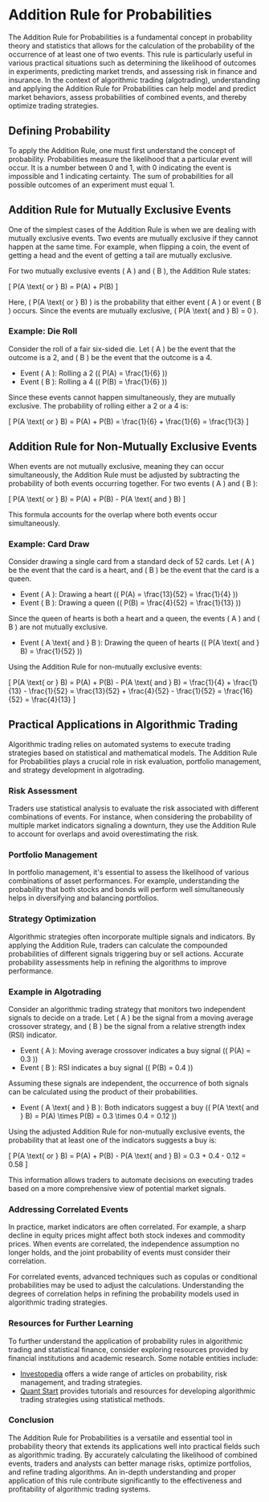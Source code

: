 # Addition Rule for Probabilities

The Addition Rule for Probabilities is a fundamental concept in probability theory and statistics that allows for the calculation of the probability of the occurrence of at least one of two events. This rule is particularly useful in various practical situations such as determining the likelihood of outcomes in experiments, predicting market trends, and assessing risk in finance and insurance. In the context of algorithmic trading (algotrading), understanding and applying the Addition Rule for Probabilities can help model and predict market behaviors, assess probabilities of combined events, and thereby optimize trading strategies.

## Defining Probability

To apply the Addition Rule, one must first understand the concept of probability. Probabilities measure the likelihood that a particular event will occur. It is a number between 0 and 1, with 0 indicating the event is impossible and 1 indicating certainty. The sum of probabilities for all possible outcomes of an experiment must equal 1.

## Addition Rule for Mutually Exclusive Events

One of the simplest cases of the Addition Rule is when we are dealing with mutually exclusive events. Two events are mutually exclusive if they cannot happen at the same time. For example, when flipping a coin, the event of getting a head and the event of getting a tail are mutually exclusive.

For two mutually exclusive events \( A \) and \( B \), the Addition Rule states:

\[ P(A \text{ or } B) = P(A) + P(B) \]

Here, \( P(A \text{ or } B) \) is the probability that either event \( A \) or event \( B \) occurs. Since the events are mutually exclusive, \( P(A \text{ and } B) = 0 \).

### Example: Die Roll

Consider the roll of a fair six-sided die. Let \( A \) be the event that the outcome is a 2, and \( B \) be the event that the outcome is a 4.

- Event \( A \): Rolling a 2 (\( P(A) = \frac{1}{6} \))
- Event \( B \): Rolling a 4 (\( P(B) = \frac{1}{6} \))

Since these events cannot happen simultaneously, they are mutually exclusive. The probability of rolling either a 2 or a 4 is:

\[ P(A \text{ or } B) = P(A) + P(B) = \frac{1}{6} + \frac{1}{6} = \frac{1}{3} \]

## Addition Rule for Non-Mutually Exclusive Events

When events are not mutually exclusive, meaning they can occur simultaneously, the Addition Rule must be adjusted by subtracting the probability of both events occurring together. For two events \( A \) and \( B \):

\[ P(A \text{ or } B) = P(A) + P(B) - P(A \text{ and } B) \]

This formula accounts for the overlap where both events occur simultaneously.

### Example: Card Draw

Consider drawing a single card from a standard deck of 52 cards. Let \( A \) be the event that the card is a heart, and \( B \) be the event that the card is a queen.

- Event \( A \): Drawing a heart (\( P(A) = \frac{13}{52} = \frac{1}{4} \))
- Event \( B \): Drawing a queen (\( P(B) = \frac{4}{52} = \frac{1}{13} \))

Since the queen of hearts is both a heart and a queen, the events \( A \) and \( B \) are not mutually exclusive.

- Event \( A \text{ and } B \): Drawing the queen of hearts (\( P(A \text{ and } B) = \frac{1}{52} \))

Using the Addition Rule for non-mutually exclusive events:

\[ P(A \text{ or } B) = P(A) + P(B) - P(A \text{ and } B) = \frac{1}{4} + \frac{1}{13} - \frac{1}{52} = \frac{13}{52} + \frac{4}{52} - \frac{1}{52} = \frac{16}{52} = \frac{4}{13} \]

## Practical Applications in Algorithmic Trading

Algorithmic trading relies on automated systems to execute trading strategies based on statistical and mathematical models. The Addition Rule for Probabilities plays a crucial role in risk evaluation, portfolio management, and strategy development in algotrading.

### Risk Assessment

Traders use statistical analysis to evaluate the risk associated with different combinations of events. For instance, when considering the probability of multiple market indicators signaling a downturn, they use the Addition Rule to account for overlaps and avoid overestimating the risk.

### Portfolio Management

In portfolio management, it's essential to assess the likelihood of various combinations of asset performances. For example, understanding the probability that both stocks and bonds will perform well simultaneously helps in diversifying and balancing portfolios.

### Strategy Optimization

Algorithmic strategies often incorporate multiple signals and indicators. By applying the Addition Rule, traders can calculate the compounded probabilities of different signals triggering buy or sell actions. Accurate probability assessments help in refining the algorithms to improve performance.

### Example in Algotrading

Consider an algorithmic trading strategy that monitors two independent signals to decide on a trade. Let \( A \) be the signal from a moving average crossover strategy, and \( B \) be the signal from a relative strength index (RSI) indicator.

- Event \( A \): Moving average crossover indicates a buy signal (\( P(A) = 0.3 \))
- Event \( B \): RSI indicates a buy signal (\( P(B) = 0.4 \))

Assuming these signals are independent, the occurrence of both signals can be calculated using the product of their probabilities.

- Event \( A \text{ and } B \): Both indicators suggest a buy (\( P(A \text{ and } B) = P(A) \times P(B) = 0.3 \times 0.4 = 0.12 \))

Using the adjusted Addition Rule for non-mutually exclusive events, the probability that at least one of the indicators suggests a buy is:

\[ P(A \text{ or } B) = P(A) + P(B) - P(A \text{ and } B) = 0.3 + 0.4 - 0.12 = 0.58 \]

This information allows traders to automate decisions on executing trades based on a more comprehensive view of potential market signals.

### Addressing Correlated Events

In practice, market indicators are often correlated. For example, a sharp decline in equity prices might affect both stock indexes and commodity prices. When events are correlated, the independence assumption no longer holds, and the joint probability of events must consider their correlation.

For correlated events, advanced techniques such as copulas or conditional probabilities may be used to adjust the calculations. Understanding the degrees of correlation helps in refining the probability models used in algorithmic trading strategies.

### Resources for Further Learning

To further understand the application of probability rules in algorithmic trading and statistical finance, consider exploring resources provided by financial institutions and academic research. Some notable entities include:

- [Investopedia](https://www.investopedia.com/) offers a wide range of articles on probability, risk management, and trading strategies.
- [Quant Start](https://www.quantstart.com/) provides tutorials and resources for developing algorithmic trading strategies using statistical methods.

### Conclusion

The Addition Rule for Probabilities is a versatile and essential tool in probability theory that extends its applications well into practical fields such as algorithmic trading. By accurately calculating the likelihood of combined events, traders and analysts can better manage risks, optimize portfolios, and refine trading algorithms. An in-depth understanding and proper application of this rule contribute significantly to the effectiveness and profitability of algorithmic trading systems.